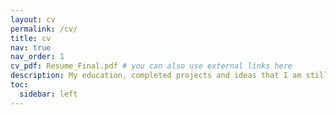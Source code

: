 ```yaml
---
layout: cv
permalink: /cv/
title: cv
nav: true
nav_order: 1
cv_pdf: Resume_Final.pdf # you can also use external links here
description: My education, completed projects and ideas that I am still working on.
toc:
  sidebar: left
---
```

